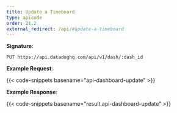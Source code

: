 ```yaml
---
title: Update a Timeboard
type: apicode
order: 21.2
external_redirect: /api/#update-a-timeboard
---
```


**Signature**:

`PUT https://api.datadoghq.com/api/v1/dash/:dash_id`

**Example Request**:

{{< code-snippets basename="api-dashboard-update" >}}

**Example Response**:

{{< code-snippets basename="result.api-dashboard-update" >}}

